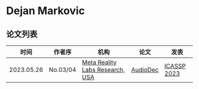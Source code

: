 # Dejan Markovic


## 论文列表

| 时间 | 作者序 | 机构 | 论文 | 发表 |
|:-:|:-:|---|---|---|
| 2023.05.26 | No.03/04 | [Meta Reality Labs Research, USA](../Institutions/USA-Meta.AI.md) | [AudioDec](../Models/Speech_Neural_Codec/2023.05.26_AudioDec.md) | [ICASSP 2023](../Publications/ICASSP.md) |